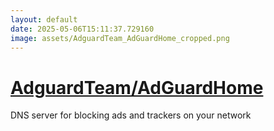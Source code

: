 ```yaml
---
layout: default
date: 2025-05-06T15:11:37.729160
image: assets/AdguardTeam_AdGuardHome_cropped.png
---
```


# [AdguardTeam/AdGuardHome](https://github.com/AdguardTeam/AdGuardHome)

DNS server for blocking ads and trackers on your network
